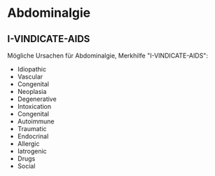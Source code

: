 # Abdominalgie

## I-VINDICATE-AIDS

Mögliche Ursachen für Abdominalgie, Merkhilfe "I-VINDICATE-AIDS":

- Idiopathic
- Vascular
- Congenital
- Neoplasia
- Degenerative
- Intoxication
- Congenital
- Autoimmune
- Traumatic
- Endocrinal
- Allergic
- Iatrogenic
- Drugs
- Social
